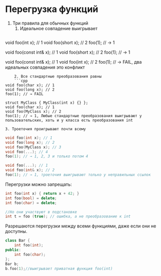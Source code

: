 # Перегрузка функций
1. Три правила для обычных функций 
	1. Идеальное совпадение выигрывает 
	```cpp
void foo(int x); // 1
void foo(short x); // 2
foo(1); // → 1

void foo(const int& x); // 1
void foo(short x); // 2
foo(1); // → 1

void foo(const int& x); // 1
void foo(int x); // 2
foo(1); // → FAIL, два идеальных совпадения это конфликт
```
	2. Все стандартные преобразования равны 
	```cpp
void foo(char x); // 1
void foo(long x); // 2
foo(1); // → FAIL

struct MyClass { MyClass(int x) {} };
void foo(char x); // 1
void foo(MyClass x); // 2
foo(1); // → 1, Любые стандартные преобразования выигрывают у пользовательских, хоть и у класса есть преобразования int
```
	3. Троеточия проигрывают почти всему
```cpp
void foo(int x); // 1
void foo(long x); // 2
void foo(MyClass x); // 3
void foo(...); // 4
foo(1); // → 1, 2, 3 и только потом 4

void foo(...); // 1
void foo(int& x); // 2
foo(1); // → 1, троеточия выигрывают только у неправильных ссылок
```

Перегрузки можно запрещать:

```cpp
int foo(int x) { return x + 42; }
int foo(bool) = delete;
int foo(char) = delete;

//Но они участвуют в подстановке 
int t = foo (true); // ошибка, а не преобразование к int
```

Разрешаются перегрузки между всеми функциями, даже если они не доступны.

```cpp
class Bar {
	int foo(int);
public:
	int foo(char);
};
Bar b;
b.foo(1);//выигрывает приватная функция foo(int)
```